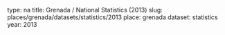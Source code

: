 type: na
title: Grenada / National Statistics (2013)
slug: places/grenada/datasets/statistics/2013
place: grenada
dataset: statistics
year: 2013
